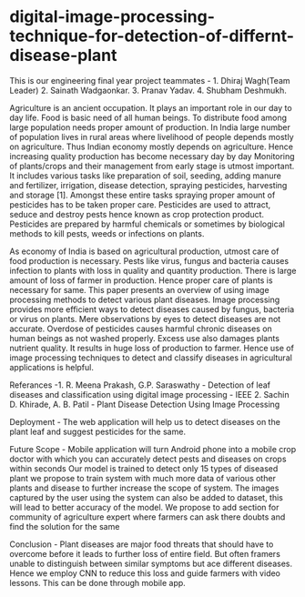 # digital-image-processing-technique-for-detection-of-differnt-disease-plant
This is our engineering final year project 
teammates - 1. Dhiraj Wagh(Team Leader) 
            2. Sainath Wadgaonkar.
            3. Pranav Yadav.
            4. Shubham Deshmukh.
           
   Agriculture is an ancient occupation. It plays an important role in our day to day life. Food is basic need of all human beings. To distribute food among large population needs proper amount of production. In India large number of population lives in rural areas where livelihood of people depends mostly on agriculture. Thus Indian economy mostly depends on agriculture. Hence increasing quality production has become necessary day by day
   Monitoring of plants/crops and their management from early stage is utmost important. It includes various tasks like preparation of soil, seeding, adding manure and fertilizer, irrigation, disease detection, spraying pesticides, harvesting and storage [1]. Amongst these entire tasks spraying proper amount of pesticides has to be taken proper care. Pesticides are used to attract, seduce and destroy pests hence known as crop protection product. Pesticides are prepared by harmful chemicals or sometimes by biological methods to kill pests, weeds or infections on plants. 
   
  As economy of India is based on agricultural production, utmost care of food production is necessary. Pests like virus, fungus and bacteria causes infection to plants with loss in quality and quantity production. There is large amount of loss of farmer in production. Hence proper care of plants is necessary for same. This paper presents an overview of using image processing methods to detect various plant diseases. Image processing provides more efficient ways to detect diseases caused by fungus, bacteria or virus on plants. Mere observations by eyes to detect diseases are not accurate. Overdose of pesticides causes harmful chronic diseases on human beings as not washed properly. Excess use also damages plants nutrient quality. It results in huge loss of production to farmer. Hence use of image processing techniques to detect and classify diseases in agricultural applications is helpful. 

Referances  -1. R. Meena Prakash, G.P. Saraswathy - Detection of leaf diseases and classification using digital image processing - IEEE
             2. Sachin D. Khirade, A. B. Patil - Plant Disease Detection Using Image Processing
            
Deployment - The web application will help us to detect diseases on the plant leaf and suggest pesticides for the same.

Future Scope - Mobile application will turn Android phone into a mobile crop doctor with which you can accurately detect pests and diseases on crops within seconds
Our model is trained to detect only 15 types of diseased plant we propose to train system with much more data of various other plants and disease to further increase the scope of system.
The images captured by the user using the system can also be added to dataset, this will lead to better accuracy of the model.
We propose to add section for community of agriculture expert where farmers can ask there doubts and find the solution for the same

Conclusion - Plant diseases are major food threats that should have to overcome before it leads to further loss of entire field. But often framers unable to distinguish between similar symptoms but ace different diseases. Hence we employ CNN to reduce this loss and guide farmers with video lessons. This can be done through mobile app.

